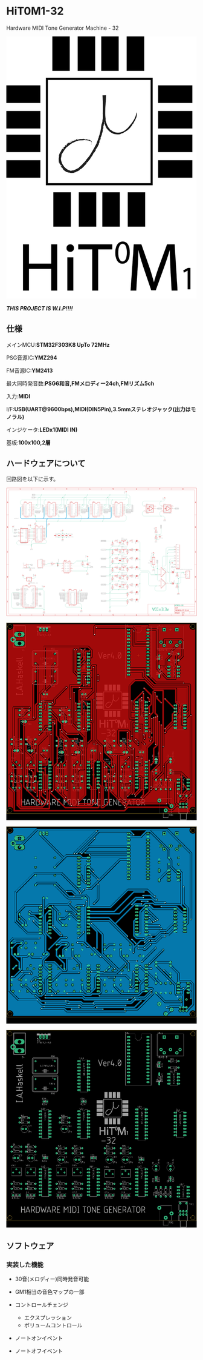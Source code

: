 # HiT0M1-32

Hardware MIDI Tone Generator Machine - 32

![LOGO](./images/LOGO.png)

***THIS PROJECT IS W.I.P!!!!***

## 仕様

メインMCU:**STM32F303K8 UpTo 72MHz**

PSG音源IC:**YMZ294**

FM音源IC:**YM2413**

最大同時発音数:**PSG6和音,FMメロディー24ch,FMリズム5ch**

入力:**MIDI**

I/F:**USB(UART@9600bps),MIDI(DIN5Pin),3.5mmステレオジャック(出力はモノラル)**

インジケータ:**LEDx1(MIDI IN)**

基板:**100x100,2層**



## ハードウェアについて

回路図を以下に示す。

![Media](./images/sch.png)

![Board_OMOTE](./images/brd_top.png)

![Board_URA](./images/brd_bottom.png)

![brd_parts](./images/brd_parts.png)

## ソフトウェア

### 実装した機能

- 30音(メロディー)同時発音可能

- GM1相当の音色マップの一部
- コントロールチェンジ
  - エクスプレッション
  - ボリュームコントロール
- ノートオンイベント
- ノートオフイベント